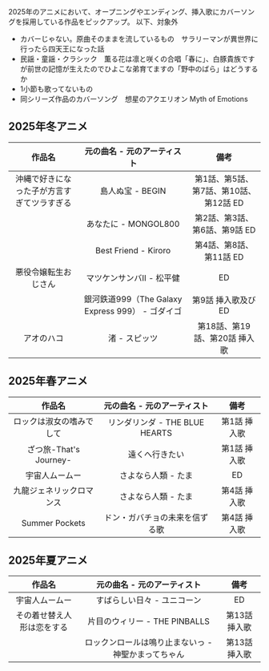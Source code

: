 2025年のアニメにおいて、オープニングやエンディング、挿入歌にカバーソングを採用している作品をピックアップ。
以下、対象外
- カバーじゃない。原曲そのままを流しているもの　サラリーマンが異世界に行ったら四天王になった話
- 民謡・童謡・クラシック　薫る花は凛と咲くの合唱「春に」、白豚貴族ですが前世の記憶が生えたのでひよこな弟育てますの「野中のばら」はどうするか
- 1小節も歌ってないもの
- 同シリーズ作品のカバーソング　想星のアクエリオン Myth of Emotions
  
## 2025年冬アニメ

|作品名|元の曲名 - 元のアーティスト|備考|
|:-:|:-:|:-:|
|沖縄で好きになった子が方言すぎてツラすぎる|島人ぬ宝 - BEGIN|第1話、第5話、第7話、第10話、第12話 ED|
||あなたに - MONGOL800|第2話、第3話、第6話、第9話 ED|
||Best Friend - Kiroro|第4話、第8話、第11話 ED|
|悪役令嬢転生おじさん|マツケンサンバII - 松平健|ED|
||銀河鉄道999（The Galaxy Express 999） - ゴダイゴ|第9話 挿入歌及びED|
|アオのハコ|渚 - スピッツ|第18話、第19話、第20話 挿入歌|

## 2025年春アニメ

|作品名|元の曲名 - 元のアーティスト|備考|
|:-:|:-:|:-:|
|ロックは淑女の嗜みでして|リンダリンダ - THE BLUE HEARTS|第1話 挿入歌|
|ざつ旅-That's Journey-|遠くへ行きたい|第1話 挿入歌|
|宇宙人ムームー|さよなら人類 - たま|ED|
|九龍ジェネリックロマンス|さよなら人類 - たま|第4話 挿入歌|
|Summer Pockets|ドン・ガバチョの未来を信ずる歌|第4話 挿入歌|

## 2025年夏アニメ
|作品名|元の曲名 - 元のアーティスト|備考|
|:-:|:-:|:-:|
|宇宙人ムームー|すばらしい日々 - ユニコーン|ED|
|その着せ替え人形は恋をする|片目のウィリー - THE PINBALLS|第13話 挿入歌|
||ロックンロールは鳴り止まないっ - 神聖かまってちゃん|第13話 挿入歌|
